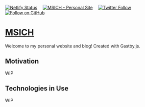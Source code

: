 [![Netlify Status](https://api.netlify.com/api/v1/badges/4ffd59f6-7eb0-4208-b245-3350e51316c4/deploy-status)](https://app.netlify.com/sites/msich/deploys)&emsp;
[![MSICH - Personal Site](https://img.shields.io/badge/MSICH-Personal%20Site-0892d0)](https://msich.dev/)&emsp;
[![Twitter Follow](https://img.shields.io/twitter/follow/mattsichterman?style=social)](https://twitter.com/mattsichterman)&emsp;
[![Follow on GitHub](https://img.shields.io/github/followers/msichterman?label=Follow%20on%20Github&style=social)](https://github.com/msichterman)&emsp;

# [MSICH](https://msich.dev/)

Welcome to my personal website and blog! Created with Gastby.js.

## Motivation

WIP

## Technologies in Use

WIP
